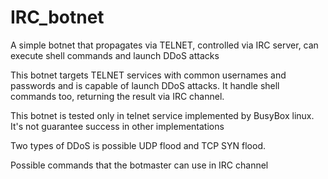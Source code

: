 # IRC_botnet
A simple botnet that propagates via TELNET, controlled via IRC server, can execute shell commands and launch DDoS attacks 

This botnet targets TELNET services with common usernames and passwords and is capable of launch DDoS attacks. 
It handle shell commands too, returning the result via IRC channel.

This botnet is tested only in telnet service implemented by BusyBox linux. It's not guarantee success in other implementations

Two types of DDoS is possible UDP flood and TCP SYN flood.

Possible commands that the botmaster can use in IRC channel

  
